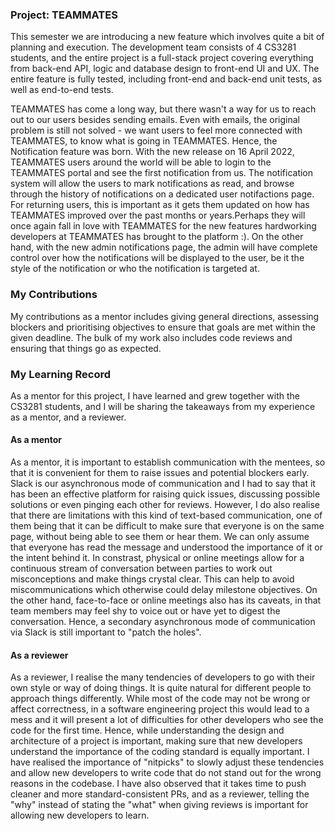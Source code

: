 ### Project: TEAMMATES

This semester we are introducing a new feature which involves quite a bit of planning and execution. The development team consists of 4 CS3281 students, and the entire project is a full-stack project covering everything from back-end API, logic and database design to front-end UI and UX. The entire feature is fully tested, including front-end and back-end unit tests, as well as end-to-end tests.

TEAMMATES has come a long way, but there wasn't a way for us to reach out to our users besides sending emails. Even with emails, the original problem is still not solved - we want users to feel more connected with TEAMMATES, to know what is going in TEAMMATES. Hence, the Notification feature was born. With the new release on 16 April 2022, TEAMMATES users around the world will be able to login to the TEAMMATES portal and see the first notification from us. The notification system will allow the users to mark notifications as read, and browse through the history of notifications on a dedicated user notifactions page. For returning users, this is important as it gets them updated on how has TEAMMATES improved over the past months or years.Perhaps they will once again fall in love with TEAMMATES for the new features hardworking developers at TEAMMATES has brought to the platform :). On the other hand, with the new admin notifications page, the admin will have complete control over how the notifications will be displayed to the user, be it the style of the notification or who the notification is targeted at.

### My Contributions

My contributions as a mentor includes giving general directions, assessing blockers and prioritising objectives to ensure that goals are met within the given deadline. The bulk of my work also includes code reviews and ensuring that things go as expected. 

### My Learning Record

As a mentor for this project, I have learned and grew together with the CS3281 students, and I will be sharing the takeaways from my experience as a mentor, and a reviewer.

#### As a mentor
As a mentor, it is important to establish communication with the mentees, so that it is convenient for them to raise issues and potential blockers early. Slack is our asynchronous mode of communication and I had to say that it has been an effective platform for raising quick issues, discussing possible solutions or even pinging each other for reviews. However, I do also realise that there are limitations with this kind of text-based communication, one of them being that it can be difficult to make sure that everyone is on the same page, without being able to see them or hear them. We can only assume that everyone has read the message and understood the importance of it or the intent behind it. In constrast, physical or online meetings allow for a continuous stream of conversation between parties to work out misconceptions and make things crystal clear. This can help to avoid miscommunications which otherwise could delay milestone objectives. On the other hand, face-to-face or online meetings also has its caveats, in that team members may feel shy to voice out or have yet to digest the conversation. Hence, a secondary asynchronous mode of communication via Slack is still important to "patch the holes".

#### As a reviewer
As a reviewer, I realise the many tendencies of developers to go with their own style or way of doing things. It is quite natural for different people to approach things differently. While most of the code may not be wrong or affect correctness, in a software engineering project this would lead to a mess and it will present a lot of difficulties for other developers who see the code for the first time. Hence, while understanding the design and architecture of a project is important, making sure that new developers understand the importance of the coding standard is equally important. I have realised the importance of "nitpicks" to slowly adjust these tendencies and allow new developers to write code that do not stand out for the wrong reasons in the codebase. I have also observed that it takes time to push cleaner and more standard-consistent PRs, and as a reviewer, telling the "why" instead of stating the "what" when giving reviews is important for allowing new developers to learn.

